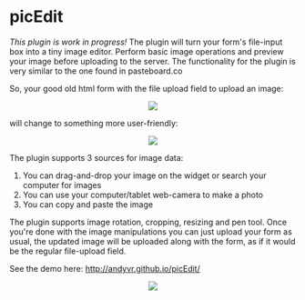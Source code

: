 picEdit
=======

*This plugin is work in progress!* The plugin will turn your form's file-input box into a tiny image editor. Perform basic image operations and preview your image before uploading to the server. The functionality for the plugin is very similar to the one found in pasteboard.co

So, your good old html form with the file upload field to upload an image:
<p align="center">
<img src="../../raw/gh-pages/img/img1.gif" />
</p>
will change to something more user-friendly:
<p align="center">
<img src="../../raw/gh-pages/img/img2.gif" />
</p>

The plugin supports 3 sources for image data:<br>
1. You can drag-and-drop your image on the widget or search your computer for images<br>
2. You can use your computer/tablet web-camera to make a photo<br>
3. You can copy and paste the image

The plugin supports image rotation, cropping, resizing and pen tool.
Once you're done with the image manipulations you can just upload your form as usual, the updated image will be uploaded along with the form, as if it would be the regular file-upload field.

See the demo here: http://andyvr.github.io/picEdit/

<p align="center">
<img src="../../raw/gh-pages/img/img1.jpg" />
</p>
